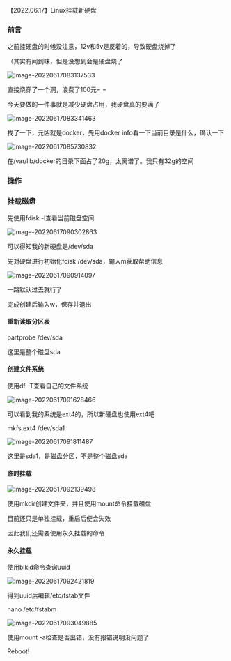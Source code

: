 【2022.06.17】Linux挂载新硬盘

### 前言

之前挂硬盘的时候没注意，12v和5v是反着的，导致硬盘烧掉了

（其实有闻到味，但是没想到会是硬盘烧了

![image-20220617083137533](https://i0.hdslb.com/bfs/album/76bddc1e84eef6affee1171a39e15883715369bf.png)

直接烧穿了一个洞，浪费了100元= =

今天要做的一件事就是减少硬盘占用，我硬盘真的要满了

![image-20220617083341463](https://i0.hdslb.com/bfs/album/13784801bba8f3a04dcf886a826b7f8ef7180727.png)

找了一下，元凶就是docker，先用docker info看一下当前目录是什么，确认一下

![image-20220617085730832](https://i0.hdslb.com/bfs/album/827cc66cb1799729514600afa842a1a716a0aa44.png)

在/var/lib/docker的目录下面占了20g，太离谱了。我只有32g的空间

### 操作

### 挂载磁盘

先使用fdisk -l查看当前磁盘空间

![image-20220617090302863](https://i0.hdslb.com/bfs/album/8d0690bb76faf8b66485c2f35af491705c79d0fa.png)

可以得知我的新硬盘是/dev/sda

先对硬盘进行初始化fdisk /dev/sda，输入m获取帮助信息

![image-20220617090914097](https://i0.hdslb.com/bfs/album/55a18f3f01f1dac3bdedccf83d70f162920d4395.png)

一路默认过去就行了

完成创建后输入w，保存并退出

#### 重新读取分区表

partprobe /dev/sda

这里是整个磁盘sda

#### 创建文件系统

使用df -T查看自己的文件系统

![image-20220617091628466](https://i0.hdslb.com/bfs/album/2cd0159a2dbb850cecd317837b49ba9cfe696e2a.png)

可以看到我的系统是ext4的，所以新硬盘也使用ext4吧

mkfs.ext4 /dev/sda1

![image-20220617091811487](https://i0.hdslb.com/bfs/album/322be84b23b6b84c67926a24d700d0a6347bfad7.png)

这里是sda1，是磁盘分区，不是整个磁盘sda

#### 临时挂载

![image-20220617092139498](https://i0.hdslb.com/bfs/album/f8dd1291ff58779f2f79f3c333a800e718bf7c84.png)

使用mkdir创建文件夹，并且使用mount命令挂载磁盘

目前还只是单独挂载，重启后便会失效

因此我们还需要使用永久挂载的命令

#### 永久挂载

使用blkid命令查询uuid

![image-20220617092421819](https://i0.hdslb.com/bfs/album/85959337ab909f24d508ea6f5b15ea847bc41234.png)

得到uuid后编辑/etc/fstab文件

nano /etc/fstabm

![image-20220617093049885](https://i0.hdslb.com/bfs/album/1f7a3fe0f26b9b710114f2732bc453ff529cb8f8.png)

使用mount -a检查是否出错，没有报错说明没问题了

Reboot!